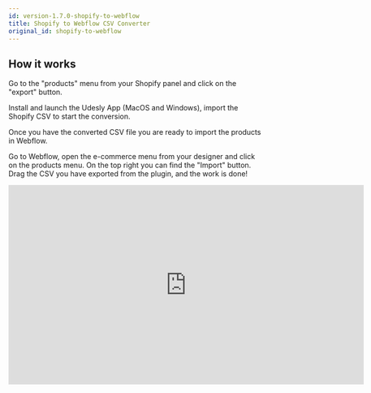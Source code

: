 ```yaml
---
id: version-1.7.0-shopify-to-webflow
title: Shopify to Webflow CSV Converter
original_id: shopify-to-webflow
---
```


## How it works
Go to the "products" menu from your Shopify panel and click on the "export" button.

Install and launch the Udesly App (MacOS and Windows), import the Shopify CSV to start the conversion.

Once you have the converted CSV file you are ready to import the products in Webflow.

Go to Webflow, open the e-commerce menu from your designer and click on the products menu. On the top right you can find the "Import" button. Drag the CSV you have exported from the plugin, and the work is done!

 
<iframe src="https://www.youtube.com/embed/7n2CopKanBI" width="700" height="393" frameborder="0" allowfullscreen="allowfullscreen"></iframe>